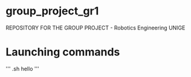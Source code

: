# group_project_gr1
REPOSITORY FOR THE GROUP PROJECT - Robotics Engineering UNIGE

# Launching commands

''' .sh
hello
'''
